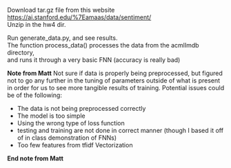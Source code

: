 Download tar.gz file from this website  
https://ai.stanford.edu/%7Eamaas/data/sentiment/  
Unzip in the hw4 dir.  
  
Run generate_data.py, and see results.  
The function process_data() processes the data from the acmlImdb directory,  
and runs it through a very basic FNN (accuracy is really bad)  

__Note from Matt__
Not sure if data is properly being preprocessed, but figured
not to go any further in the tuning of parameters
outside of what is present in order for us to see more tangible
results of training. Potential issues could be of the following:
- The data is not being preprocessed correctly
- The model is too simple
- Using the wrong type of loss function
- testing and training are not done in correct manner (though I based it off of
  in class demonstration of FNNs)
- Too few features from tfidf Vectorization

__End note from Matt__
